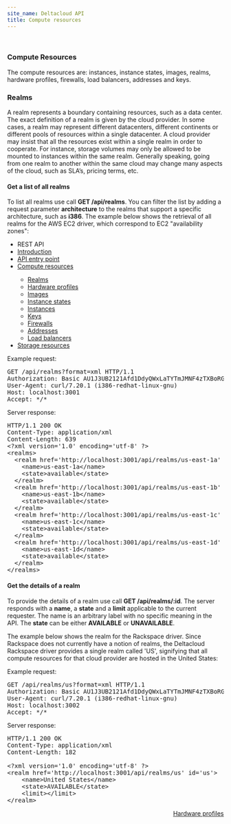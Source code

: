 ```yaml
---
site_name: Deltacloud API
title: Compute resources
---
```

<br/>

<div class="row">
  <div class="span9">

<h3 id="compute">Compute Resources</h3>

<p>
The compute resources are: instances, instance states, images, realms, hardware profiles, firewalls, load balancers, addresses and keys.
</p>

<h3 id="realms">Realms</h3>

<p>
A realm represents a boundary containing resources, such as a data center. The exact definition of a realm is given by the cloud provider. In some cases, a realm may represent different datacenters, different continents or different pools of resources within a single datacenter. A cloud provider may insist that all the resources exist within a single realm in order to cooperate. For instance, storage volumes may only be allowed to be mounted to instances within the same realm. Generally speaking, going from one realm to another within the same cloud may change many aspects of the cloud, such as SLA’s, pricing terms, etc.
</p>

<h4>Get a list of all realms</h4>

<p>
To list all realms use call <strong>GET /api/realms</strong>. You can filter the list by adding a request parameter <strong>architecture</strong> to the realms that support a specific architecture, such as <strong>i386</strong>. The example below shows the retrieval of all realms for the AWS EC2 driver, which correspond to EC2 "availability zones":
</p>

  </div>
  <div class="span3">

<ul class="nav nav-list well">
  <li class="nav-header">
    REST API
  </li>
  <li><a href="/rest-api.html">Introduction</a></li>
  <li><a href="/api-entry-point.html">API entry point</a></li>
  <li class="active"><a href="/compute-resources.html">Compute resources</a></li>
  <ul class="nav nav-list">
    <li><a href="#realms">Realms</a></li>
    <li><a href="/hardware-profiles.html">Hardware profiles</a></li>
    <li><a href="/images.html">Images</a></li>
    <li><a href="/instance-states.html">Instance states</a></li>
    <li><a href="/instances.html">Instances</a></li>
    <li><a href="/keys.html">Keys</a></li>
    <li><a href="/firewalls.html">Firewalls</a></li>
    <li><a href="/addresses.html">Addresses</a></li>
    <li><a href="/load-balancers.html">Load balancers</a></li>
  </ul>
  <li><a href="/storage-resources.html">Storage resources</a></li>
</ul>

  </div>
</div>

<p>Example request:</p>

<pre>
GET /api/realms?format=xml HTTP/1.1
Authorization: Basic AU1J3UB2121Afd1DdyQWxLaTYTmJMNF4zTXBoRGdhMDh2RUw5ZDAN9zVXVa==
User-Agent: curl/7.20.1 (i386-redhat-linux-gnu)
Host: localhost:3001
Accept: */*
</pre>

<p>Server response:</p>

<pre>
HTTP/1.1 200 OK
Content-Type: application/xml
Content-Length: 639
&lt;?xml version='1.0' encoding='utf-8' ?&gt;
&lt;realms&gt;
  &lt;realm href='http://localhost:3001/api/realms/us-east-1a' id='us-east-1a'&gt;
    &lt;name&gt;us-east-1a&lt;/name&gt;
    &lt;state&gt;available&lt;/state&gt;
  &lt;/realm&gt;
  &lt;realm href='http://localhost:3001/api/realms/us-east-1b' id='us-east-1b'&gt;
    &lt;name&gt;us-east-1b&lt;/name&gt;
    &lt;state&gt;available&lt;/state&gt;
  &lt;/realm&gt;
  &lt;realm href='http://localhost:3001/api/realms/us-east-1c' id='us-east-1c'&gt;
    &lt;name&gt;us-east-1c&lt;/name&gt;
    &lt;state&gt;available&lt;/state&gt;
  &lt;/realm&gt;
  &lt;realm href='http://localhost:3001/api/realms/us-east-1d' id='us-east-1d'&gt;
    &lt;name&gt;us-east-1d&lt;/name&gt;
    &lt;state&gt;available&lt;/state&gt;
  &lt;/realm&gt;
&lt;/realms&gt;
</pre>

<h4>Get the details of a realm</h4>

<p>
To provide the details of a realm use call <strong>GET /api/realms/:id</strong>. The server responds with a <strong>name</strong>, a <strong>state</strong> and a <strong>limit</strong> applicable to the current requester. The name is an arbitrary label with no specific meaning in the API. The <strong>state</strong> can be either <strong>AVAILABLE</strong> or <strong>UNAVAILABLE</strong>. 
</p>

<p>
The example below shows the realm for the Rackspace driver. Since Rackspace does not currently have a notion of realms, the Deltacloud Rackspace driver provides a single realm called 'US', signifying that all compute resources for that cloud provider are hosted in the United States:
</p>

<p>Example request:</p>

<pre>
GET /api/realms/us?format=xml HTTP/1.1
Authorization: Basic AU1J3UB2121Afd1DdyQWxLaTYTmJMNF4zTXBoRGdhMDh2RUw5ZDAN9zVXVa==
User-Agent: curl/7.20.1 (i386-redhat-linux-gnu)
Host: localhost:3002
Accept: */*
</pre>

<p>Server response:</p>

<pre>
HTTP/1.1 200 OK
Content-Type: application/xml
Content-Length: 182

&lt;?xml version='1.0' encoding='utf-8' ?&gt;
&lt;realm href='http://localhost:3001/api/realms/us' id='us'&gt;
    &lt;name&gt;United States&lt;/name&gt;
    &lt;state&gt;AVAILABLE&lt;/state&gt;
    &lt;limit&gt;&lt;/limit&gt;
&lt;/realm&gt;
</pre>

<a class="btn btn-inverse btn-large" style="float: right" href="/hardware-profiles.html">Hardware profiles <i class="icon-arrow-right icon-white" style="vertical-align:baseline"> </i></a>

<br/>
